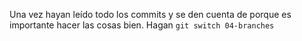 Una vez hayan leído todo los commits y se den cuenta de porque es importante hacer las cosas bien. Hagan `git switch 04-branches`
